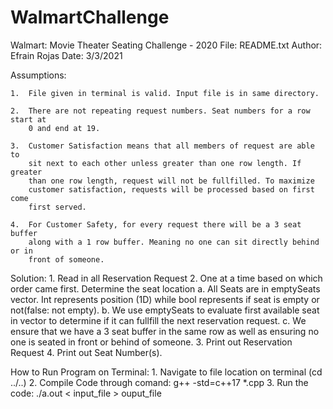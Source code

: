 # WalmartChallenge
Walmart: Movie Theater Seating Challenge - 2020
 File: README.txt
 Author: Efrain Rojas
 Date: 3/3/2021



Assumptions:

    1.  File given in terminal is valid. Input file is in same directory.
    
    2.  There are not repeating request numbers. Seat numbers for a row start at
        0 and end at 19.
    
    3.  Customer Satisfaction means that all members of request are able to
        sit next to each other unless greater than one row length. If greater
        than one row length, request will not be fullfilled. To maximize
        customer satisfaction, requests will be processed based on first come
        first served.
        
    4.  For Customer Safety, for every request there will be a 3 seat buffer
        along with a 1 row buffer. Meaning no one can sit directly behind or in
        front of someone.

Solution:
    1.  Read in all Reservation Request
    2.  One at a time based on which order came first. Determine the seat
        location
            a.  All Seats are in emptySeats vector. Int represents position (1D)
                while bool represents if seat is empty or not(false: not empty).
            b.  We use emptySeats to evaluate first available seat in vector to
                determine if it can fullfill the next reservation request.
            c.  We ensure that we have a 3 seat buffer in the same row as well
                as ensuring no one is seated in front or behind of someone.
    3.  Print out Reservation Request
    4.  Print out Seat Number(s).



How to Run Program on Terminal:
    1.  Navigate to file location on terminal (cd ../..)
    2.  Compile Code through comand: g++ -std=c++17 *.cpp
    3.  Run the code: ./a.out < input_file > ouput_file

